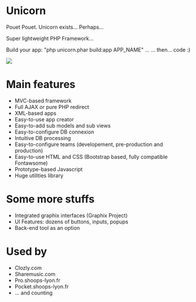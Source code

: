# Unicorn
Pouet Pouet. Unicorn exists... Perhaps...

Super lightweight PHP Framework...

Build your app: "php unicorn.phar build:app APP_NAME" ...
... then... code :)

![](https://cloud.githubusercontent.com/assets/22191431/18515869/1dc87f32-7a97-11e6-9a20-42d4e9067380.png)

# Main features
- MVC-based framework
- Full AJAX or pure PHP redirect
- XML-based apps
- Easy-to-use app creator
- Easy-to-add sub models and sub views
- Easy-to-configure DB connexion
- Intuitive DB processing
- Easy-to-configure teams (developement, pre-production and production)
- Easy-to-use HTML and CSS (Bootstrap based, fully compatible Fontawsome)
- Prototype-based Javascript
- Huge utilities library

# Some more stuffs
- Integrated graphix interfaces (Graphix Project)
- UI Features: dozens of buttons, inputs, popups
- Back-end tool as an option

# Used by
- Clozly.com
- Sharemusic.com
- Pro.shoops-lyon.fr
- Pocket.shoops-lyon.fr
- ... and counting
